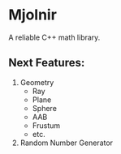 # Mjolnir
A reliable C++ math library.

## Next Features:
1. Geometry
	- Ray
	- Plane
	- Sphere
	- AAB
	- Frustum
	- etc.
2. Random Number Generator